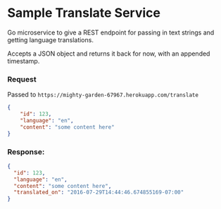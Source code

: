 # Sample Translate Service

Go microservice to give a REST endpoint for passing in text strings and getting language translations.

Accepts a JSON object and returns it back for now, with an appended timestamp.

### Request

Passed to `https://mighty-garden-67967.herokuapp.com/translate`

```json
{
    "id": 123,
    "language": "en",
    "content": "some content here"
}
```

### Response:

```json
{
  "id": 123,
  "language": "en",
  "content": "some content here",
  "translated_on": "2016-07-29T14:44:46.674855169-07:00"
}
```
